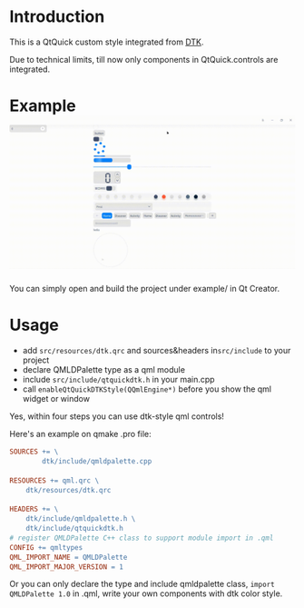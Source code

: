 # Introduction

This is a QtQuick custom  style integrated from [DTK](http://github.com/linuxdeepin/dtkwidget).

Due to technical limits, till now only components in QtQuick.controls are integrated.

# Example![example](resources/testQtQuick.gif)

You can simply open and build the project under example/ in Qt Creator.

# Usage

- add `src/resources/dtk.qrc` and sources&headers in`src/include` to your project
- declare QMLDPalette type as a qml module
- include `src/include/qtquickdtk.h` in your main.cpp
- call `enableQtQuickDTKStyle(QQmlEngine*)` before you show the qml widget or window

Yes, within four steps you can use dtk-style qml controls!

Here's an example on qmake .pro file:

```makefile
SOURCES += \
        dtk/include/qmldpalette.cpp

RESOURCES += qml.qrc \
    dtk/resources/dtk.qrc
    
HEADERS += \
    dtk/include/qmldpalette.h \
    dtk/include/qtquickdtk.h
# register QMLDPalette C++ class to support module import in .qml
CONFIG += qmltypes
QML_IMPORT_NAME = QMLDPalette
QML_IMPORT_MAJOR_VERSION = 1

```

Or you can only declare the type and include qmldpalette class, `import QMLDPalette 1.0` in .qml, write your own components with dtk color style.